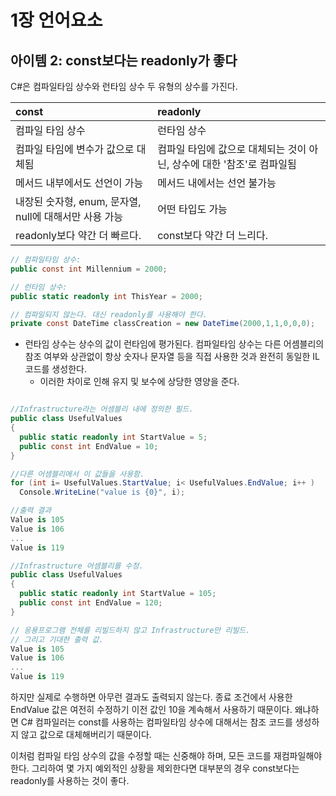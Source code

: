 # 1장 언어요소

## 아이템 2: const보다는 readonly가 좋다

C#은 컴파일타임 상수와 런타임 상수 두 유형의 상수를 가진다.

| const                                                  | readonly                                                               |
| :----------------------------------------------------- | :--------------------------------------------------------------------- |
| 컴파일 타임 상수                                       | 런타임 상수                                                            |
| 컴파일 타임에 변수가 값으로 대체됨                     | 컴파일 타임에 값으로 대체되는 것이 아닌, 상수에 대한 '참조'로 컴파일됨 |
| 메서드 내부에서도 선언이 가능                          | 메서드 내에서는 선언 불가능                                            |
| 내장된 숫자형, enum, 문자열, null에 대해서만 사용 가능 | 어떤 타입도 가능                                                       |
| readonly보다 약간 더 빠르다.                           | const보다 약간 더 느리다.                                              |

```C#
// 컴파일타임 상수:
public const int Millennium = 2000;

// 런타임 상수:
public static readonly int ThisYear = 2000;

// 컴파일되지 않는다. 대신 readonly를 사용해야 한다.
private const DateTime classCreation = new DateTime(2000,1,1,0,0,0);
```

- 런타임 상수는 상수의 값이 런타임에 평가된다. 컴파일타임 상수는 다른 어셈블리의 참조 여부와 상관없이 항상 숫자나 문자열 등을 직접 사용한 것과 완전히 동일한 IL코드를 생성한다.
  - 이러한 차이로 인해 유지 및 보수에 상당한 영양을 준다.

```C#

//Infrastructure라는 어셈블리 내에 정의한 필드.
public class UsefulValues
{
  public static readonly int StartValue = 5;
  public const int EndValue = 10;
}

//다른 어셈블리에서 이 값들을 사용함.
for (int i= UsefulValues.StartValue; i< UsefulValues.EndValue; i++ )
  Console.WriteLine("value is {0}", i);

//출력 결과
Value is 105
Value is 106
...
Value is 119

//Infrastructure 어셈블리를 수정.
public class UsefulValues
{
  public static readonly int StartValue = 105;
  public const int EndValue = 120;
}

// 응용프로그램 전체를 리빌드하지 않고 Infrastructure만 리빌드.
// 그리고 기대한 출력 값.
Value is 105
Value is 106
...
Value is 119

```

하지만 실제로 수행하면 아무런 결과도 출력되지 않는다. 종료 조건에서 사용한 EndValue 값은 여전히 수정하기 이전 값인 10을 계속해서 사용하기 때문이다. 왜냐하면 C# 컴파일러는 const를 사용하는 컴파일타임 상수에 대해서는 참조 코드를 생성하지 않고 값으로 대체해버리기 때문이다.

이처럼 컴파일 타임 상수의 값을 수정할 때는 신중해야 하며, 모든 코드를 재컴파일해야 한다. 그리하여 몇 가지 예외적인 상황을 제외한다면 대부분의 경우 const보다는 readonly를 사용하는 것이 좋다.
